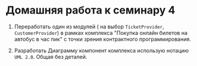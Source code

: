 # Домашняя работа к семинару 4

1. Переработать один из модулей ( на выбор `TicketProvider`, `CustomerProvider`) в рамках комплекса "Покупка онлайн билетов на автобус в час пик" с точки зрения контрактного программирования.

2. Разработать Диаграмму компонент комплекса использую нотацию `UML 2.0`. Общая без деталей.